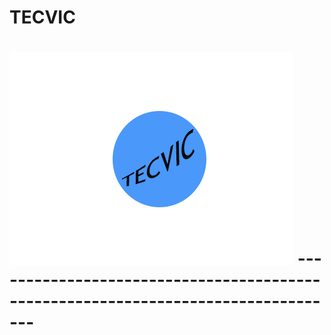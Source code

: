 <h1>TECVIC<h1>
<img src='/wireframe/LOGOTEC.png'>
<a>----------------------------------------------------------------------------------<a/>
